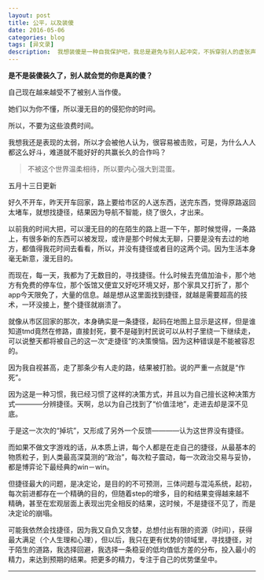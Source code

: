 ```yaml
---
layout: post
title: 公平，以及装傻
date: 2016-05-06
categories: blog
tags: [异文录]
description:  我想装傻是一种自我保护吧，我总是避免与别人起冲突，不拆穿别人的虚张声势，于是被别人当成傻子，久而久之，是不是就变成了真的傻？
---
```


**是不是装傻装久了，别人就会觉的你是真的傻？**

自己现在越来越受不了被别人当作傻。

她们以为你不懂，所以漫无目的的侵犯你的时间。

所以，不要为这些浪费时间。

我想我还是表现的太弱，所以才会被他人认为，很容易被击败，可是，为什么人人都这么好斗，难道就不能好好的共赢长久的合作吗？

>不被这个世界温柔相待，所以要内心强大到混蛋。

五月十三日更新

好久不开车，昨天开车回家，路上要给市区的人送东西，送完东西，觉得原路返回太堵车，就想找捷径，结果因为导航不智能，绕了很久，才出来。

以前我的时间大把，可以漫无目的的在陌生的路上逛一下午，那时候觉得，一条路上，有很多新的东西可以被发现，或许是那个时候太无聊，只要是没有去过的地方，都值得我花时间去看看，所以，并没有捷径或者目的这两个词。因为生活本身毫无新意，漫无目的。

而现在，每一天，我都为了无数目的，寻找捷径。什么时候去充值加油卡，那个地方有免费的停车位，那个饭馆又便宜又好吃环境又好，那个家具又打折了，那个app今天限免了，大量的信息。越是想从这里面找到捷径，就越是需要超高的技术，一环没接上，整个捷径就崩溃了。

就像从市区回家的那次，本身确实是一条捷径，起码在地图上显示是这样，但是谁知道tmd竟然在修路，直接封死，要不是碰到村民说可以从村子里绕一下继续走，可以说整天都将被自己的这一次“走捷径”的决策懊恼。因为这种错误是不能被容忍的。

因为我自视甚高，走了那条少有人走的路，结果被打脸。说的严重一点就是“作死”。

因为这是一种习惯，我已经习惯了这样的决策方式，并且以为自己擅长这种决策方式————分辨捷径。天啊，总以为自己找到了“价值洼地”，走进去却是深不见底。

于是这一次次的“掉坑”，又形成了另外一个反馈————认为这世界没有捷径。

而如果不做文字游戏的话，从本质上讲，每个人都是在走自己的捷径，从最基本的物质粒子，到人类最高深莫测的“政治”，每次粒子震动，每一次政治交易与妥协，都是博弈论下最经典的win－win。

但捷径最大的问题，是决定论，是目的的不可预测，三体问题与混沌系统，起初，每次前进都存在一个精确的目的，但随着step的增多，目的和结果变得越来越不精确，甚至在宏观层面上表现出完全相反的结果，这时候，不是捷径不见了，而是决定论的崩塌。

可能我依然会找捷径，因为我又自负又贪婪，总想付出有限的资源（时间），获得最大满足（个人生理和心理），但以后，我只在更有优势的领域里，寻找捷径，对于陌生的道路，我选择回避，我选择一条稳妥的低均值低方差的分布，投入最小的精力，来达到预期的结果。把更多的精力，专注于自己的优势堡垒中。


----



